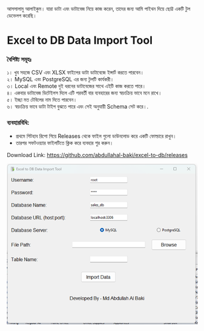 আসসালামু আলাইকুম। 
যারা ডাটা এবং ডাটাবেজ নিয়ে কাজ করেন, তাদের জন্য আমি পাইথন দিয়ে ছোট্ট একটি টুল ডেভেলপ করেছি। 

# Excel to DB Data Import Tool 

### বৈশিষ্ট্য সমূহঃ
১। খুব সহজে CSV এবং XLSX ফাইলের ডাটা ডাটাবেজে ইন্সার্ট করতে পারবেন। <br>
২। MySQL এবং PostgreSQL এর জন্য টুলটি কার্যকরী। <br>
৩। Local এবং Remote দুই ধরনের ডাটাবেজের সাথে এইটি কাজ করতে পারে। <br>
৪। একবার ডাটাবেজ ডিটেইলস দিলে এটি পরবর্তী বার ব্যবহারের জন্য স্বয়ংক্রিয় ভাবে মনে রাখে। <br>
৫। ইচ্ছা মত টেবিলের নাম দিতে পারবেন। <br>
৬। স্বয়ংক্রিয় ভাবে ডাটা টাইপ বুঝতে পারে এবং সেই অনুযায়ী Schema সেট করে।.<br>

### ব্যবহারবিধি: 
- প্রথমে গিটহাব রিপো  গিয়ে Releases থেকে ফাইল গুলো ডাউনলোড করে একটি ফোল্ডারে রাখুন। 
- তারপর সফটওয়্যার ফাইলটিতে ক্লিক করে ব্যবহার শুর করুন। 

Download Link: https://github.com/abdullahal-baki/excel-to-db/releases

<img src='sample.png'>
